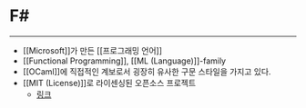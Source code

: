 # F\#
---
- [[Microsoft]]가 만든 [[프로그래밍 언어]]
- [[Functional Programming]], [[ML (Language)]]-family
- [[OCaml]]에 직접적인 계보로서 굉장히 유사한 구문 스타일을 가지고 있다.
- [[MIT (License)]]로 라이센싱된 오픈소스 프로젝트
	- [링크](https://github.com/dotnet/fsharp/blob/main/License.txt)